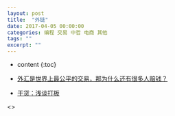 ```yaml
---
layout: post
title:  "外链"
date: 2017-04-05 00:00:00
categories: 编程 交易 中哲 电商 其他
tags: ""
excerpt: ""
---
```


* content
{:toc}


* [外汇是世界上最公平的交易，那为什么还有很多人赔钱？](http://www.360doc.com/content/18/0228/21/35688004_733267661.shtml)

* [干货：浅谈打板](http://www.360doc.com/content/18/0405/19/11477950_743111904.shtml)




<>

















































































